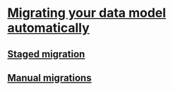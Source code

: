 # [Migrating your data model automatically](https://developer.apple.com/documentation/coredata/migrating-your-data-model-automatically)

## [Staged migration](https://developer.apple.com/documentation/coredata/staged-migrations)
## [Manual migrations](https://developer.apple.com/documentation/coredata/manual-migrations)
